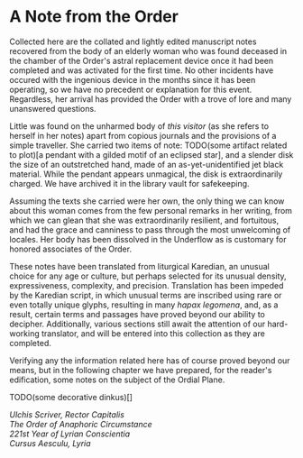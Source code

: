 # A Note from the <span class="guild-term">Order</span>

Collected here are the collated and lightly edited manuscript notes recovered from the body of an elderly woman who was found deceased in the chamber of the <span class="guild-term">Order</span>'s astral replacement device once it had been completed and was activated for the first time. No other incidents have occured with the ingenious device in the months since it has been operating, so we have no precedent or explanation for this event. Regardless, her arrival has provided the <span class="guild-term">Order</span> with a trove of lore and many unanswered questions.

Little was found on the unharmed body of *this visitor* (as she refers to herself in her notes) apart from copious journals and the provisions of a simple traveller. She carried two items of note: TODO(some artifact related to plot)[a pendant with a gilded motif of an eclipsed star], and a slender disk the size of an outstretched hand, made of an as-yet-unidentified jet black material. While the pendant appears unmagical, the disk is extraordinarily charged. <!-- TODO (a bit lame, either tone down or add as editors note later)) We fear that it is one of the Shunts of Creation referenced in her notes, and wonder which force in our abundant multiverse may be dangerously unbalanced as a result of the disk's removal from its intended place. -->We have archived it in the library vault for safekeeping.

Assuming the texts she carried were her own, the only thing we can know about this woman comes from the few personal remarks in her writing, from which we can glean that she was extraordinarily resilient, and fortuitous, and had the grace and canniness to pass through the most unwelcoming of locales. Her body has been dissolved in the Underflow as is customary for honored associates of the <span class="guild-term">Order</span>.

These notes have been translated from liturgical Karedian, an unusual choice for any age or culture, but perhaps selected for its unusual density, expressiveness, complexity, and precision. Translation has been impeded by the Karedian script, in which unusual terms are inscribed using rare or even totally unique glyphs, resulting in many *hapax legomena*, and, as a result, certain terms and passages have proved beyond our ability to decipher. Additionally, various sections still await the attention of our hard-working translator, and will be entered into this collection as they are completed.

Verifying any the information related here has of course proved beyond our means, but in the following chapter we have prepared, for the reader's edification, some notes on the subject of the Ordial Plane.

TODO(some decorative dinkus)[]

<em>
Ulchis Scriver, Rector Capitalis<br>
<span class="guild-name">The Order of Anaphoric Circumstance</span><br>
221st Year of Lyrian Conscientia<br>
Cursus Aesculu, Lyria
</em>
